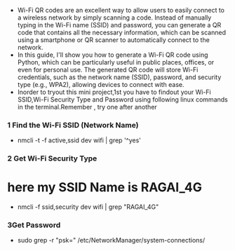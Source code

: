 - Wi-Fi QR codes are an excellent way to allow users to easily connect to a wireless network by simply scanning a code. Instead of manually typing in the Wi-Fi name (SSID) and password, you can generate a QR code that contains all the necessary information, which can be scanned using a smartphone or QR scanner to automatically connect to the network.
- In this guide, I'll show you how to generate a Wi-Fi QR code using Python, which can be particularly useful in public places, offices, or even for personal use. The generated QR code will store Wi-Fi credentials, such as the network name (SSID), password, and security type (e.g., WPA2), allowing devices to connect with ease.
- Inorder to tryout this mini project,1st you have to findout your Wi-Fi SSID,Wi-Fi Security Type and Password using following linux commands in the terminal.Remember , try one after another

### 1 Find the Wi-Fi SSID (Network Name)
- nmcli -t -f active,ssid dev wifi | grep '^yes'

### 2 Get Wi-Fi Security Type
# here my SSID Name is RAGAI_4G

- nmcli -f ssid,security dev wifi | grep "RAGAI_4G" 

### 3Get Password
- sudo grep -r "psk=" /etc/NetworkManager/system-connections/
